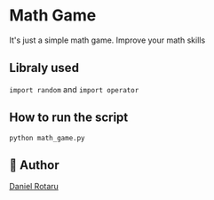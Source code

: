 # Math Game
It's just a simple math game. Improve your math skills

## Libraly used
`import random` and `import operator`

## How to run the script
`python math_game.py`


## 🤖 Author



[Daniel Rotaru](https://github.com/DanielXd73)